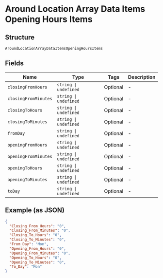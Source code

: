 
# Around Location Array Data Items Opening Hours Items

## Structure

`AroundLocationArrayDataItemsOpeningHoursItems`

## Fields

| Name | Type | Tags | Description |
|  --- | --- | --- | --- |
| `closingFromHours` | `string \| undefined` | Optional | - |
| `closingFromMinutes` | `string \| undefined` | Optional | - |
| `closingToHours` | `string \| undefined` | Optional | - |
| `closingToMinutes` | `string \| undefined` | Optional | - |
| `fromDay` | `string \| undefined` | Optional | - |
| `openingFromHours` | `string \| undefined` | Optional | - |
| `openingFromMinutes` | `string \| undefined` | Optional | - |
| `openingToHours` | `string \| undefined` | Optional | - |
| `openingToMinutes` | `string \| undefined` | Optional | - |
| `toDay` | `string \| undefined` | Optional | - |

## Example (as JSON)

```json
{
  "Closing_From_Hours": "0",
  "Closing_From_Minutes": "0",
  "Closing_To_Hours": "0",
  "Closing_To_Minutes": "0",
  "From_Day": "Mon",
  "Opening_From_Hours": "0",
  "Opening_From_Minutes": "0",
  "Opening_To_Hours": "0",
  "Opening_To_Minutes": "0",
  "To_Day": "Mon"
}
```

